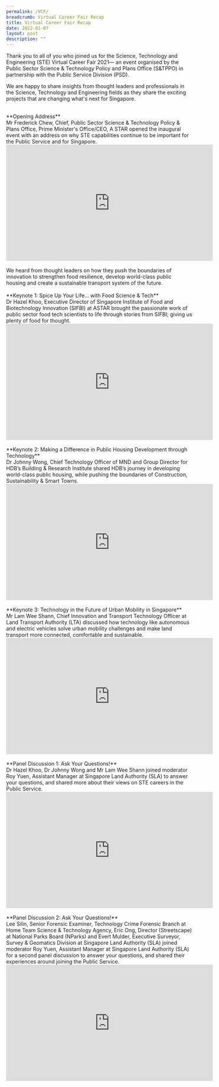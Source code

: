 ```yaml
---
permalink: /VCF/
breadcrumb: Virtual Career Fair Recap
title: Virtual Career Fair Recap
date: 2022-01-07
layout: post
description: ""
---
```


Thank you to all of you who joined us for the Science, Technology and Engineering (STE) Virtual Career Fair 2021— an event organised by the Public Sector Science & Technology Policy and Plans Office (S&TPPO) in partnership with the Public Service Division (PSD).
 
We are happy to share insights from thought leaders and professionals in the Science, Technology and Engineering fields as they share the exciting projects that are changing what's next for Singapore. 

<br>
**Opening Address**
<br>
Mr Frederick Chew, Chief, Public Sector Science & Technology Policy & Plans Office, Prime Minister's Office/CEO, A STAR opened the inaugural event with an address on why STE capabilities continue to be important for the Public Service and for Singapore.
<br>
<div class="bp-youtube">
<iframe width="560" height="315" src="https://www.youtube.com/embed/cA6CQanEtMk" frameborder="0" allow="accelerometer; autoplay; clipboard-write; encrypted-media; gyroscope; picture-in-picture" allowfullscreen></iframe>
</div>
<br>
We heard from thought leaders on how they push the boundaries of innovation to strengthen food resilience, develop world-class public housing and create a sustainable transport system of the future.
<br>
<br>
**Keynote 1: Spice Up Your Life... with Food Science & Tech**
<br>
Dr Hazel Khoo, Executive Director of Singapore Institute of Food and Biotechnology Innovation (SIFBI) at ASTAR brought the passionate work of public sector food tech scientists to life through stories from SIFBI; giving us plenty of food for thought.
<br>
<div class="bp-youtube">
<iframe width="560" height="315" src="https://www.youtube.com/embed/RDRuS3SaDFw" frameborder="0" allow="accelerometer; autoplay; clipboard-write; encrypted-media; gyroscope; picture-in-picture" allowfullscreen></iframe>
</div>
<br>
**Keynote 2: Making a Difference in Public Housing Development through Technology**
<br>
Dr Johnny Wong, Chief Technology Officer of MND and Group Director for HDB’s Building & Research Institute shared HDB’s journey in developing world-class public housing, while pushing the boundaries of Construction, Sustainability & Smart Towns.
<br>
<div class="bp-youtube">
<iframe width="560" height="315" src="https://www.youtube.com/embed/aBWYSNc5lM0" frameborder="0" allow="accelerometer; autoplay; clipboard-write; encrypted-media; gyroscope; picture-in-picture" allowfullscreen></iframe>
</div>
<br>
**Keynote 3: Technology in the Future of Urban Mobility in Singapore**
<br>
Mr Lam Wee Shann, Chief Innovation and Transport Technology Officer at Land Transport Authority (LTA) discussed how technology like autonomous and electric vehicles solve urban mobility challenges and make land transport more connected, comfortable and sustainable.
<br>
<div class="bp-youtube">
<iframe width="560" height="315" src="https://www.youtube.com/embed/nzXjuXZaZAA" frameborder="0" allow="accelerometer; autoplay; clipboard-write; encrypted-media; gyroscope; picture-in-picture" allowfullscreen></iframe>
</div>
<br>
**Panel Discussion 1: Ask Your Questions!**
<br>
Dr Hazel Khoo, Dr Johnny Wong and Mr Lam Wee Shann joined moderator Roy Yuen, Assistant Manager at Singapore Land Authority (SLA) to answer your questions, and shared more about their views on STE careers in the Public Service.
<br>
<div class="bp-youtube">
<iframe width="560" height="315" src="https://www.youtube.com/embed/bf0xPTxbY9M" frameborder="0" allow="accelerometer; autoplay; clipboard-write; encrypted-media; gyroscope; picture-in-picture" allowfullscreen></iframe>
</div>
<br>
**Panel Discussion 2: Ask Your Questions!**
<br>
Lee Silin, Senior Forensic Examiner, Technology Crime Forensic Branch at Home Team Science & Technology Agency, Eric Ong, Director (Streetscape) at National Parks Board (NParks) and Evert Mulder, Executive Surveyor, Survey & Geomatics Division at Singapore Land Authority (SLA) joined moderator Roy Yuen, Assistant Manager at Singapore Land Authority (SLA) for a second panel discussion to answer your questions, and shared their experiences around joining the Public Service.
<br>
<div class="bp-youtube">
<iframe width="560" height="315" src="https://www.youtube.com/embed/hhb-aKRfDmM" frameborder="0" allow="accelerometer; autoplay; clipboard-write; encrypted-media; gyroscope; picture-in-picture" allowfullscreen></iframe>
</div>
<br>